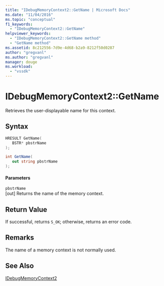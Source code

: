 ```yaml
---
title: "IDebugMemoryContext2::GetName | Microsoft Docs"
ms.date: "11/04/2016"
ms.topic: "conceptual"
f1_keywords: 
  - "IDebugMemoryContext2::GetName"
helpviewer_keywords: 
  - "IDebugMemoryContext2::GetName method"
  - "GetName method"
ms.assetid: 8c212556-7d9e-4d68-b2a9-8212f50d0287
author: "gregvanl"
ms.author: "gregvanl"
manager: douge
ms.workload: 
  - "vssdk"
---
```

# IDebugMemoryContext2::GetName
Retrieves the user-displayable name for this context.  
  
## Syntax  
  
```cpp  
HRESULT GetName(   
   BSTR* pbstrName  
);  
```  
  
```csharp  
int GetName(  
   out string pbstrName  
);  
```  
  
#### Parameters  
 `pbstrName`  
 [out] Returns the name of the memory context.  
  
## Return Value  
 If successful, returns `S_OK`; otherwise, returns an error code.  
  
## Remarks  
 The name of a memory context is not normally used.  
  
## See Also  
 [IDebugMemoryContext2](../../../extensibility/debugger/reference/idebugmemorycontext2.md)